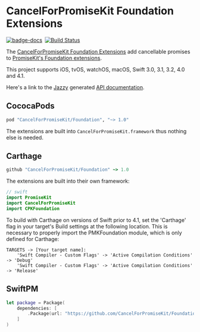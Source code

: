 # CancelForPromiseKit Foundation Extensions

[![badge-docs](https://dougzilla32.github.io/CPKFoundation/api/badge.svg)](https://dougzilla32.github.io/CPKFoundation/api/) [![Build Status](https://travis-ci.org/dougzilla32/CPKFoundation.svg?branch=master)](https://travis-ci.org/dougzilla32/CPKFoundation)

The [CancelForPromiseKit Foundation Extensions] add cancellable promises to [PromiseKit's Foundation extensions].

This project supports iOS, tvOS, watchOS, macOS, Swift 3.0, 3.1, 3.2, 4.0 and 4.1.

Here's a link to the [Jazzy](https://github.com/realm/jazzy) generated [API documentation](https://dougzilla32.github.io/CPKFoundation/api/).

## CococaPods

```ruby
pod "CancelForPromiseKit/Foundation", "~> 1.0"
```

The extensions are built into `CancelForPromiseKit.framework` thus nothing else is needed.

## Carthage

```ruby
github "CancelForPromiseKit/Foundation" ~> 1.0
```

The extensions are built into their own framework:

```swift
// swift
import PromiseKit
import CancelForPromiseKit
import CPKFoundation
```

To build with Carthage on versions of Swift prior to 4.1, set the 'Carthage' flag in your target's Build settings at the following location. This is necessary to properly import the PMKFoundation module, which is only defined for Carthage:
    
    TARGETS -> [Your target name]:
        'Swift Compiler - Custom Flags' -> 'Active Compilation Conditions' -> 'Debug'
        'Swift Compiler - Custom Flags' -> 'Active Compilation Conditions' -> 'Release'

## SwiftPM

```swift
let package = Package(
    dependencies: [
        .Package(url: "https://github.com/CancelForPromiseKit/Foundation.git", majorVersion: 1)
    ]
)
```

[CancelForPromiseKit Foundation Extensions]: https://github.com/dougzilla32/CPKFoundation
[PromiseKit's Foundation extensions]: https://github.com/PromiseKit/Foundation
